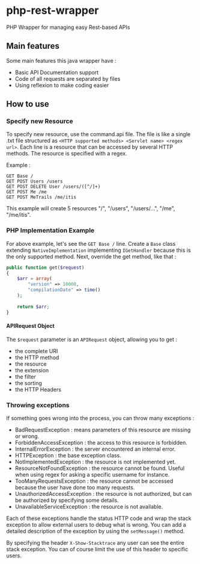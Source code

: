 # php-rest-wrapper
PHP Wrapper for managing easy Rest-based APIs

## Main features
Some main features this java wrapper have :
* Basic API Documentation support
* Code of all requests are separated by files
* Using reflexion to make coding easier

## How to use

### Specify new Resource
To specify new resource, use the command.api file. The file is like a single .txt file structured as `<HTTP supported methods> <Servlet name> <regex url>`. Each line is a resource that can be accessed by several HTTP methods. The resource is specified with a regex.

Example :
```
GET Base /
GET POST Users /users
GET POST DELETE User /users/([^/]+)
GET POST Me /me
GET POST MeTrails /me/itis
```

This example will create 5 resources "/", "/users", "/users/...", "/me", "/me/itis".

### PHP Implementation Example
For above example, let's see the `GET Base /` line.
Create a `Base` class extending `NativeImplementation` implementing `IGetHandler` because this is the only supported method.
Next, override the get method, like that :
```php
public function get($request)
{
    $arr = array(
        "version" => 10000,
        "compilationDate" => time()
    );
    
    return $arr;
}
```

#### APIRequest Object
The `$request` parameter is an `APIRequest` object, allowing you to get :
* the complete URI
* the HTTP method
* the resource
* the extension
* the filter
* the sorting
* the HTTP Headers

### Throwing exceptions
If something goes wrong into the process, you can throw many exceptions :
* BadRequestException : means parameters of this resource are missing or wrong.
* ForbiddenAccessException : the access to this resource is forbidden.
* InternalErrorException : the server encountered an internal error.
* HTTPException : the base exception class.
* NotImplementedException : the resource is not implemented yet.
* ResourceNotFoundException : the resource cannot be found. Useful when using regex for asking a specific username for instance.
* TooManyRequestsException : the resource cannot be accessed because the user have done too many requests.
* UnauthorizedAccessException : the resource is not authorized, but can be authorized by specifying some details.
* UnavailableServiceException : the resource is not available.

Each of these exceptions handle the status HTTP code and wrap the stack exception to allow external users to debug what is wrong. You can add a detailed description of the exception by using the `setMessage()` method.

By specifying the header `X-Show-Stacktrace` any user can see the entire stack exception. You can of course limit the use of this header to specific users.

